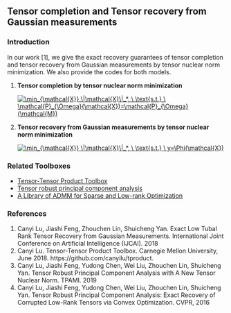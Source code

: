 ## Tensor completion and Tensor recovery from Gaussian measurements

### Introduction

In our work [1], we give the exact recovery guarantees of tensor completion and tensor recovery from Gaussian measurements by tensor nuclear norm minimization. We also provide the codes for both models.
<ol>    
<li><b> Tensor completion by tensor nuclear norm minimization</b><br/>
    
<a href="https://www.codecogs.com/eqnedit.php?latex=\min_{\mathcal{X}}&space;\|\mathcal{X}\|_*,&space;\&space;\text{s.t.}&space;\&space;\mathcal{P}_{\Omega}(\mathcal{X})=\mathcal{P}_{\Omega}(\mathcal{M})" target="_blank"><img src="https://latex.codecogs.com/gif.latex?\min_{\mathcal{X}}&space;\|\mathcal{X}\|_*,&space;\&space;\text{s.t.}&space;\&space;\mathcal{P}_{\Omega}(\mathcal{X})=\mathcal{P}_{\Omega}(\mathcal{M})" title="\min_{\mathcal{X}} \|\mathcal{X}\|_*, \ \text{s.t.} \ \mathcal{P}_{\Omega}(\mathcal{X})=\mathcal{P}_{\Omega}(\mathcal{M})" /></a>

  
<li><b> Tensor recovery from Gaussian measurements by tensor nuclear norm minimization</b><br/>
  
<a href="https://www.codecogs.com/eqnedit.php?latex=\min_{\mathcal{X}}&space;\|\mathcal{X}\|_*,&space;\&space;\text{s.t.}&space;\&space;y=\Phi(\mathcal{X})" target="_blank"><img src="https://latex.codecogs.com/gif.latex?\min_{\mathcal{X}}&space;\|\mathcal{X}\|_*,&space;\&space;\text{s.t.}&space;\&space;y=\Phi(\mathcal{X})" title="\min_{\mathcal{X}} \|\mathcal{X}\|_*, \ \text{s.t.} \ y=\Phi(\mathcal{X})" /></a>
</ol>



### Related Toolboxes
<ul>
  <li> <a href="https://github.com/canyilu/tproduct" class="textlink">Tensor-Tensor Product Toolbox</a></li>       
  <li> <a href="https://github.com/canyilu/Tensor-Robust-Principal-Component-Analysis-TRPCA" class="textlink">Tensor robust principal component analysis </a></li>       
  <li> <a href="https://github.com/canyilu/LibADMM" class="textlink">A Library of ADMM for Sparse and Low-rank Optimization </a></li>
</ul>




### References
<ol>
<li> Canyi Lu, Jiashi Feng, Zhouchen Lin, Shuicheng Yan. Exact Low Tubal Rank Tensor Recovery from Gaussian Measurements. International Joint Conference on Artificial Intelligence (IJCAI). 2018
    
<li> Canyi Lu. Tensor-Tensor Product Toolbox. Carnegie Mellon University, June 2018. https://github.com/canyilu/tproduct.

<li> Canyi Lu, Jiashi Feng, Yudong Chen, Wei Liu, Zhouchen Lin, Shuicheng Yan. Tensor Robust Principal Component Analysis with A New Tensor Nuclear Norm. TPAMI. 2019

<li> Canyi Lu, Jiashi Feng, Yudong Chen, Wei Liu, Zhouchen Lin, Shuicheng Yan. Tensor Robust Principal Component Analysis: Exact Recovery of Corrupted Low-Rank Tensors via Convex Optimization. CVPR, 2016
</ol>
